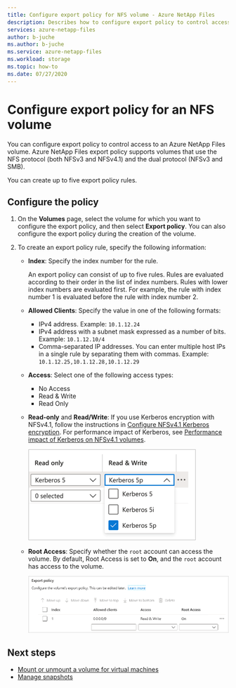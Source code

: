```yaml
---
title: Configure export policy for NFS volume - Azure NetApp Files
description: Describes how to configure export policy to control access to an NFS volume using Azure NetApp Files
services: azure-netapp-files
author: b-juche
ms.author: b-juche
ms.service: azure-netapp-files
ms.workload: storage
ms.topic: how-to
ms.date: 07/27/2020
---
```

# Configure export policy for an NFS volume

You can configure export policy to control access to an Azure NetApp Files volume. Azure NetApp Files export policy supports volumes that use the NFS protocol (both NFSv3 and NFSv4.1) and the dual protocol (NFSv3 and SMB). 

You can create up to five export policy rules.

## Configure the policy 

1.	On the **Volumes** page, select the volume for which you want to configure the export policy, and then select **Export policy**. You can also configure the export policy during the creation of the volume.

2.	To create an export policy rule, specify the following information:   
    * **Index**: Specify the index number for the rule.  
      
      An export policy can consist of up to five rules. Rules are evaluated according to their order in the list of index numbers. Rules with lower index numbers are evaluated first. For example, the rule with index number 1 is evaluated before the rule with index number 2. 

    * **Allowed Clients**: Specify the value in one of the following formats:  
      * IPv4 address. Example: `10.1.12.24`
      * IPv4 address with a subnet mask expressed as a number of bits. Example: `10.1.12.10/4`
      * Comma-separated IP addresses. You can enter multiple host IPs in a single rule by separating them with commas. Example: `10.1.12.25,10.1.12.28,10.1.12.29`

    * **Access**: Select one of the following access types:  
      * No Access 
      * Read & Write
      * Read Only

    * **Read-only** and **Read/Write**: If you use Kerberos encryption with NFSv4.1, follow the instructions in [Configure NFSv4.1 Kerberos encryption](configure-kerberos-encryption.md).  For performance impact of Kerberos, see [Performance impact of Kerberos on NFSv4.1 volumes](performance-impact-kerberos.md). 

      ![Kerberos security options](../media/azure-netapp-files/kerberos-security-options.png) 

    * **Root Access**: Specify whether the `root` account can access the volume.  By default, Root Access is set to **On**, and the `root` account has access to the volume.

      ![Export policy](../media/azure-netapp-files/azure-netapp-files-export-policy.png) 

## Next steps 
* [Mount or unmount a volume for virtual machines](azure-netapp-files-mount-unmount-volumes-for-virtual-machines.md)
* [Manage snapshots](azure-netapp-files-manage-snapshots.md)
